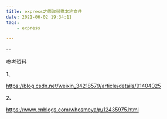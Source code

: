 ```yaml
---
title: express之修改替换本地文件
date: 2021-06-02 19:34:11
tags:
	- express

---
```


--

参考资料

1、

https://blog.csdn.net/weixin_34218579/article/details/91404025

2、

https://www.cnblogs.com/whosmeya/p/12435975.html